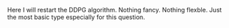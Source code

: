 Here I will restart the DDPG algorithm. Nothing fancy. Nothing flexble. Just the most basic type especially for this question.
